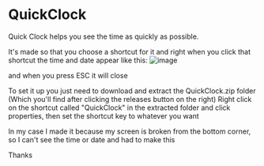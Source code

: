# QuickClock

Quick Clock helps you see the time as quickly as possible.

It's made so that you choose a shortcut for it and right when you click that shortcut the time and date appear like this:
![image](https://user-images.githubusercontent.com/82272898/207670892-ad697137-4030-45cf-bf9d-49ee8f56f07d.png)

and when you press ESC it will close

To set it up you just need to download and extract the QuickClock.zip folder (Which you'll find after clicking the releases button on the right)
Right click on the shortcut called "QuickClock" in the extracted folder and click properties, then set the shortcut key to whatever you want

In my case I made it because my screen is broken from the bottom corner, so I can't see the time or date and had to make this

Thanks
